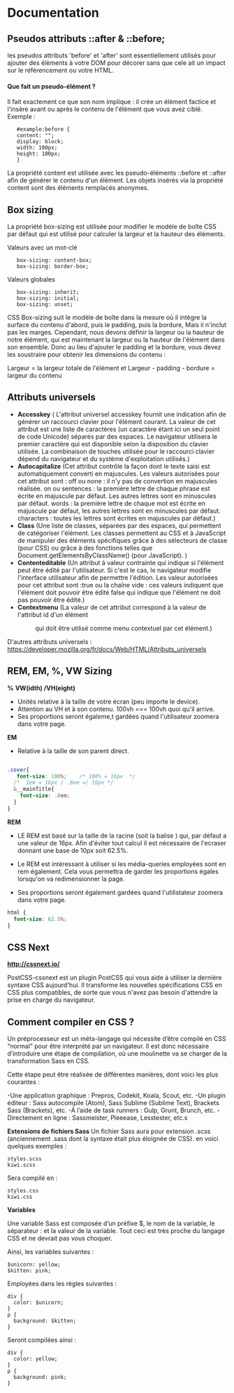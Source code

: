 # Documentation

 ## Pseudos attributs ::after & ::before;

les pseudos attributs 'before' et 'after' sont essentiellement utilisés pour ajouter des
élèments à votre DOM pour décorer sans que cele ait un impact sur le
référencement ou votre HTML.
    
 #### Que fait un pseudo-élément ?
 
Il fait exactement ce que son nom implique : il crée un élément factice et l'insère avant ou après le contenu de l'élément que vous       avez ciblé.
Exemple :
```
   #example:before {
   content: "";
   display: block;
   width: 100px;
   height: 100px;
   }
```

La propriété content est utilisée avec les pseudo-éléments ::before et ::after afin de générer le contenu d'un élément.
Les objets insérés via la propriété content sont des éléments remplacés anonymes.


## Box sizing

La propriété box-sizing est utilisée pour modifier le modèle de boîte CSS par défaut qui est utilisé pour calculer la largeur et la hauteur des éléments.


Valeurs avec un mot-clé 
```
   box-sizing: content-box;
   box-sizing: border-box;
```
Valeurs globales 
```
   box-sizing: inherit;
   box-sizing: initial;
   box-sizing: unset;
```

CSS Box-sizing suit le modèle de boîte dans la mesure où il intègre la surface du contenu d'abord, puis le padding, puis la bordure, Mais il n'inclut pas les marges.
Cependant, nous devons définir la largeur ou la hauteur de notre élément, qui est maintenant la largeur ou la hauteur de l'élément dans son ensemble. Donc au lieu d'ajouter le padding et la bordure, vous devez les soustraire pour obtenir les dimensions du contenu :

Largeur = la largeur totale de l'élément
et Largeur - padding - bordure = largeur du contenu


## Attributs universels 

  - **Accesskey**
      ( L'attribut universel accesskey fournit une indication afin de générer un raccourci clavier
      pour l'élément courant. La valeur de cet attribut est une liste de caractères (un caractère étant ici
      un seul point de code Unicode) séparés par des espaces. Le navigateur utilisera le premier caractère
      qui est disponible selon la disposition du clavier utilisée. La combinaison de touches utilisée pour
      le raccourci clavier dépend du navigateur et du système d'exploitation utilisés.)
  - **Autocapitalize**
    (Cet attribut contrôle la façon dont le texte saisi est automatiquement converti en majuscules. Les valeurs autorisées pour cet     attribut sont :
    off ou none : il n'y pas de convertion en majuscules réalisée.
    on ou sentences : la première lettre de chaque phrase est écrite en majuscule par défaut. Les autres lettres sont en minuscules par défaut.
    words : la première lettre de chaque mot est écrite en majuscule par défaut, les autres lettres sont en minuscules par défaut.
    characters : toutes les lettres sont écrites en majuscules par défaut.)
  - **Class**
      (Une liste de classes, séparées par des espaces, qui permettent de catégoriser l'élément.
      Les classes permettent au CSS et à JavaScript de manipuler des éléments spécifiques grâce à
      des sélecteurs de classe (pour CSS) ou grâce à des fonctions telles que Document.getElementsByClassName() (pour JavaScript). )
  - **Contenteditable**
      (Un attribut à valeur contrainte qui indique si l'élément peut être édité par l'utilisateur.
      Si c'est le cas, le navigateur modifie l'interface utilisateur afin de permettre l'édition.
      Les valeur autorisées pour cet attribut sont :true ou la chaîne vide : ces valeurs indiquent que l'élément doit pouvoir être édité
      false qui indique que l'élément ne doit pas pouvoir être édité.)
  - **Contextmenu**
      (La valeur de cet attribut correspond à la valeur de l'attribut id d'un élément <menu> qui doit être utilisé comme menu contextuel par cet élément.)

D'autres attributs universels : https://developer.mozilla.org/fr/docs/Web/HTML/Attributs_universels

## REM, EM, %, VW Sizing

__%__
__VW(idth) /VH(eight)__

* Unités relative à la taille de votre écran (peu importe le device).
* Attention au VH et à son contenu. 100vh === 100vh quoi qu'il arrive.
* Ses proportions seront égaleme,t gardées quand l'utilisateur zoomera dans votre page.

**EM**

* Relative à la taille de son parent direct.

```CSS

.cover{
   font-size: 100%;    /* 100% = 16px  */
  /*  1em = 16px / .8em =/ 16px */
  &__mainTitle{
    font-size: .8em;
  }
}

```

**REM**

* LE REM est basé sur la taille de la racine (soit la balise <html>) qui, par défaut a une valeur
de 16px. Afin d'éviter tout calcul il est nécessaire de l'ecraser donnant une base de 10px soit 62.5%.

* Le REM est intéressant à utiliser si les média-queries employées sont en rem également.
Cela vous permettra de garder les proportions égales lorsqu'on va redimensionner la page.

* Ses proportions seront également gardées quand l'utilistateur zoomera dans votre page.



```css
html {
  font-size: 62.5%;
}

```

## CSS Next

**http://cssnext.io/**

PostCSS-cssnext est un plugin PostCSS qui vous aide à utiliser la dernière syntaxe CSS aujourd'hui. Il transforme les nouvelles spécifications CSS en CSS plus compatibles, de sorte que vous n'avez pas besoin d'attendre la prise en charge du navigateur.

## Comment compiler en CSS ?
Un préprocesseur est un méta-langage qui nécessite d’être compilé en CSS “normal” pour être interprété par un navigateur. Il est donc nécessaire d’introduire une étape de compilation, où une moulinette va se charger de la transformation Sass en CSS.

Cette étape peut être réalisée de différentes manières, dont voici les plus courantes :

-Une application graphique : Prepros, Codekit, Koala, Scout, etc.
-Un plugin éditeur : Sass autocompile (Atom), Sass Sublime (Sublime Text), Brackets Sass (Brackets), etc.
-À l’aide de task runners : Gulp, Grunt, Brunch, etc.
-Directement en ligne : Sassmeister, Pleeease, Lesstester, etc.s

**Extensions de fichiers Sass**
Un fichier Sass aura pour extension .scss (anciennement .sass dont la syntaxe était plus éloignée de CSS). en voici quelques exemples :

```
styles.scss
kiwi.scss
```
Sera compilé en :
```
styles.css
kiwi.css
```
**Variables**

Une variable Sass est composée d’un préfixe $, le nom de la variable, le séparateur : et la valeur de la variable. Tout ceci est très proche du langage CSS et ne devrait pas vous choquer.

Ainsi, les variables suivantes :
```
$unicorn: yellow;
$kitten: pink;
```

Employées dans les règles suivantes :
```
div {
  color: $unicorn;
}
p {
  background: $kitten;
}
```

Seront compilées ainsi :
```
div {
  color: yellow;
}
p {
  background: pink;
}
```
